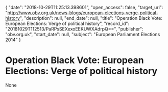 {
  "date": "2018-10-29T11:25:13.398601", 
  "open_access": false, 
  "target_url": "http://www.obv.org.uk/news-blogs/european-elections-verge-political-history", 
  "description": null, 
  "end_date": null, 
  "title": "Operation Black Vote: European Elections: Verge of political history", 
  "record_id": "20181029T112513/PaRPsSEXexoEEKUWXAdrpQ==", 
  "publisher": "obv.org.uk", 
  "start_date": null, 
  "subject": "European Parliament Elections 2014"
}

# Operation Black Vote: European Elections: Verge of political history

None